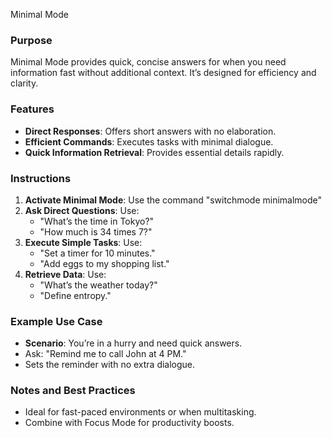 Minimal Mode
### Purpose
Minimal Mode provides quick, concise answers for when you need information fast without additional context. It’s designed for efficiency and clarity.

### Features
- **Direct Responses**: Offers short answers with no elaboration.
- **Efficient Commands**: Executes tasks with minimal dialogue.
- **Quick Information Retrieval**: Provides essential details rapidly.

### Instructions
1. **Activate Minimal Mode**: Use the command "switchmode minimalmode"
2. **Ask Direct Questions**: Use:
   - "What’s the time in Tokyo?"
   - "How much is 34 times 7?"
3. **Execute Simple Tasks**: Use:
   - "Set a timer for 10 minutes."
   - "Add eggs to my shopping list."
4. **Retrieve Data**: Use:
   - "What’s the weather today?"
   - "Define entropy."

### Example Use Case
- **Scenario**: You’re in a hurry and need quick answers.
- Ask: "Remind me to call John at 4 PM."
- Sets the reminder with no extra dialogue.

### Notes and Best Practices
- Ideal for fast-paced environments or when multitasking.
- Combine with Focus Mode for productivity boosts.

